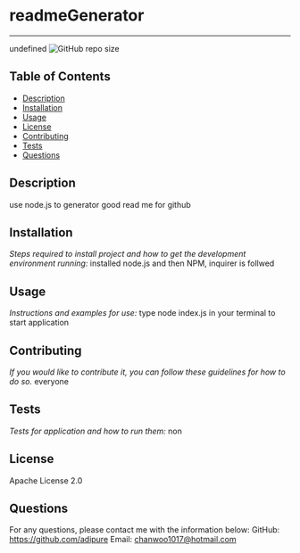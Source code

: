  
  # readmeGenerator
  ---------------------------------------------------------
  undefined
![GitHub repo size](https://img.shields.io/github/repo-size/adipure/readmegenerator)
  ## Table of Contents
  - [Description](#description)
  - [Installation](#installation)
  - [Usage](#usage)
  - [License](#license)
  - [Contributing](#contributing)
  - [Tests](#tests)
  - [Questions](#questions)
  ## Description
  use node.js to generator good read me for github
  ## Installation
  *Steps required to install project and how to get the development environment running:*
  installed node.js and then NPM, inquirer is follwed
  ## Usage
  *Instructions and examples for use:*
  type node index.js in your terminal to start application 
  ## Contributing
  *If you would like to contribute it, you can follow these guidelines for how to do so.*
  everyone
  ## Tests
  *Tests for application and how to run them:*
  non
  ## License
  Apache License 2.0
  ## Questions
  For any questions, please contact me with the information below:
  GitHub: https://github.com/adipure
  Email: chanwoo1017@hotmail.com
